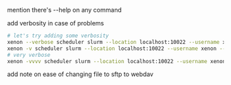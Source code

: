 
mention there's --help on any command

add verbosity in case of problems
```bash
# let's try adding some verbosity
xenon --verbose scheduler slurm --location localhost:10022 --username xenon --password javagat exec sleep 5
xenon -v scheduler slurm --location localhost:10022 --username xenon --password javagat exec sleep 5
# very verbose
xenon -vvvv scheduler slurm --location localhost:10022 --username xenon --password javagat exec sleep 5
```

add note on ease of changing file to sftp to webdav

